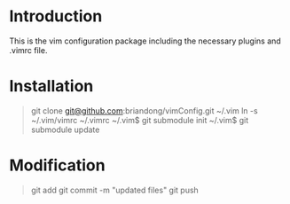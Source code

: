 # Introduction

This is the vim configuration package including the necessary plugins and .vimrc file.

# Installation

> git clone git@github.com:briandong/vimConfig.git ~/.vim
ln -s ~/.vim/vimrc ~/.vimrc
~/.vim$ git submodule init
~/.vim$ git submodule update

# Modification

> git add <files>
git commit -m "updated files"
git push

